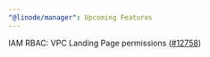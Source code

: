 ```yaml
---
"@linode/manager": Upcoming Features
---
```


IAM RBAC: VPC Landing Page permissions ([#12758](https://github.com/linode/manager/pull/12758))
